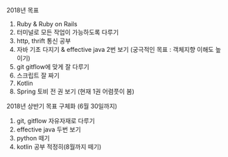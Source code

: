 2018년 목표
1. Ruby & Ruby on Rails
2. 터미널로 모든 작업이 가능하도록 다루기
3. http, thrift 통신 공부
4. 자바 기초 다지기 & effective java 2번 보기 (궁극적인 목표 : 객체지향 이해도 높이기)
5. git gitflow에 맞게 잘 다루기
6. 스크립트 잘 짜기
7. Kotlin
8. Spring 토비 전 권 보기 (현재 1권 어렴풋이 봄)

2018년 상반기 목표 구체화 (6월 30일까지)
1. git, gitflow 자유자재로 다루기
2. effective java 두번 보기
3. python 떼기
4. kotlin 공부 적정히(8월까지 떼기)





